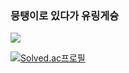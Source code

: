 ### 뭉탱이로 있다가 유링게슝

![](https://ac-p.namu.la/20210528/b9b0b95a6b54e33c919623bc807c1216e5febfa8a0879bf04c389f99d88771d6.gif)

[![Solved.ac프로필](http://mazassumnida.wtf/api/v2/generate_badge?boj=mungtaeng2)](https://solved.ac/mungtaeng2)  
